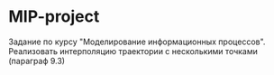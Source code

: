 # MIP-project
Задание по курсу "Моделирование информационных процессов".
  Реализовать интерполяцию траектории с несколькими точками (параграф 9.3)
